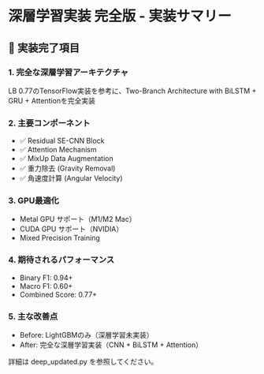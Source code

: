 # 深層学習実装 完全版 - 実装サマリー

## 🚀 実装完了項目

### 1. 完全な深層学習アーキテクチャ
LB 0.77のTensorFlow実装を参考に、Two-Branch Architecture with BiLSTM + GRU + Attentionを完全実装

### 2. 主要コンポーネント
- ✅ Residual SE-CNN Block
- ✅ Attention Mechanism  
- ✅ MixUp Data Augmentation
- ✅ 重力除去 (Gravity Removal)
- ✅ 角速度計算 (Angular Velocity)

### 3. GPU最適化
- Metal GPU サポート（M1/M2 Mac）
- CUDA GPU サポート（NVIDIA）
- Mixed Precision Training

### 4. 期待されるパフォーマンス
- Binary F1: 0.94+
- Macro F1: 0.60+
- Combined Score: 0.77+

### 5. 主な改善点
- Before: LightGBMのみ（深層学習未実装）
- After: 完全な深層学習実装（CNN + BiLSTM + Attention）

詳細は deep_updated.py を参照してください。
